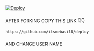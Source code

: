 [![Deploy](https://www.herokucdn.com/deploy/button.svg)](https://github.com/itsmebasil8/deploy/fork)


###
AFTER FORKING COPY THIS LINK 👇👇

```
https://github.com/itsmebasil8/deploy

```
###
AND CHANGE USER NAME
